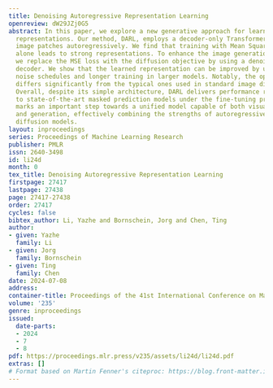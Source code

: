 ```yaml
---
title: Denoising Autoregressive Representation Learning
openreview: dW29JZj0G5
abstract: In this paper, we explore a new generative approach for learning visual
  representations. Our method, DARL, employs a decoder-only Transformer to predict
  image patches autoregressively. We find that training with Mean Squared Error (MSE)
  alone leads to strong representations. To enhance the image generation ability,
  we replace the MSE loss with the diffusion objective by using a denoising patch
  decoder. We show that the learned representation can be improved by using tailored
  noise schedules and longer training in larger models. Notably, the optimal schedule
  differs significantly from the typical ones used in standard image diffusion models.
  Overall, despite its simple architecture, DARL delivers performance remarkably close
  to state-of-the-art masked prediction models under the fine-tuning protocol. This
  marks an important step towards a unified model capable of both visual perception
  and generation, effectively combining the strengths of autoregressive and denoising
  diffusion models.
layout: inproceedings
series: Proceedings of Machine Learning Research
publisher: PMLR
issn: 2640-3498
id: li24d
month: 0
tex_title: Denoising Autoregressive Representation Learning
firstpage: 27417
lastpage: 27438
page: 27417-27438
order: 27417
cycles: false
bibtex_author: Li, Yazhe and Bornschein, Jorg and Chen, Ting
author:
- given: Yazhe
  family: Li
- given: Jorg
  family: Bornschein
- given: Ting
  family: Chen
date: 2024-07-08
address:
container-title: Proceedings of the 41st International Conference on Machine Learning
volume: '235'
genre: inproceedings
issued:
  date-parts:
  - 2024
  - 7
  - 8
pdf: https://proceedings.mlr.press/v235/assets/li24d/li24d.pdf
extras: []
# Format based on Martin Fenner's citeproc: https://blog.front-matter.io/posts/citeproc-yaml-for-bibliographies/
---
```

